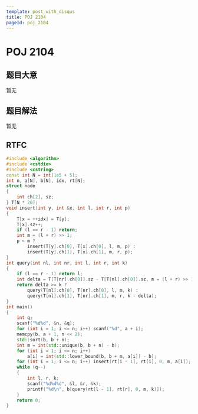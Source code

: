 ```yaml
---
template: post_with_disqus
title: POJ 2104
pageId: poj_2104
---
```


# POJ 2104
<span id="poem"></span><script>$(function(){$.ajax('/api/poem?rnd='+Date.now()+Math.random()).done(function(data){$('#poem').text(data);});});</script>
## 题目大意
暂无

## 题目解法
暂无

## RTFC

```cpp
#include <algorithm>
#include <cstdio>
#include <cstring>
const int N = int(1e5 + 5);
int n, a[N], b[N], idx, rt[N];
struct node
{
    int ch[2], sz;
} T[N * 20];
void insert(int y, int &x, int l, int r, int p)
{
    T[x = ++idx] = T[y];
    T[x].sz++;
    if (l == r - 1) return;
    int m = (l + r) >> 1;
    p < m ?
        insert(T[y].ch[0], T[x].ch[0], l, m, p) :
        insert(T[y].ch[1], T[x].ch[1], m, r, p);
}
int query(int nl, int nr, int l, int r, int k)
{
    if (l == r - 1) return l;
    int delta = T[T[nr].ch[0]].sz - T[T[nl].ch[0]].sz, m = (l + r) >> 1;
    return delta >= k ?
        query(T[nl].ch[0], T[nr].ch[0], l, m, k) :
        query(T[nl].ch[1], T[nr].ch[1], m, r, k - delta);
}
int main()
{
    int q;
    scanf("%d%d", &n, &q);
    for (int i = 1; i <= n; i++) scanf("%d", a + i);
    memcpy(b, a + 1, n << 2);
    std::sort(b, b + n);
    int m = int(std::unique(b, b + n) - b);
    for (int i = 1; i <= n; i++)
        a[i] = int(std::lower_bound(b, b + m, a[i]) - b);
    for (int i = 1; i <= n; i++) insert(rt[i - 1], rt[i], 0, m, a[i]);
    while (q--)
    {
        int l, r, k;
        scanf("%d%d%d", &l, &r, &k);
        printf("%d\n", b[query(rt[l - 1], rt[r], 0, m, k)]);
    }
    return 0;
}
```
<div id="__comment"></div>
